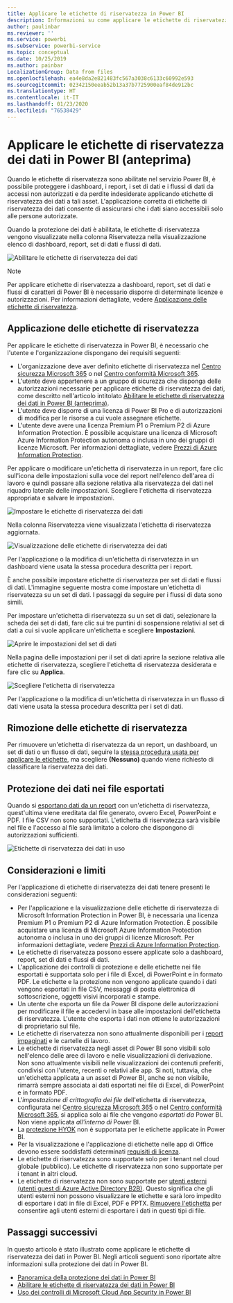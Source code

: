 ```yaml
---
title: Applicare le etichette di riservatezza in Power BI
description: Informazioni su come applicare le etichette di riservatezza dei dati in Power BI
author: paulinbar
ms.reviewer: ''
ms.service: powerbi
ms.subservice: powerbi-service
ms.topic: conceptual
ms.date: 10/25/2019
ms.author: painbar
LocalizationGroup: Data from files
ms.openlocfilehash: ea4e8da2e821483fc567a3038c6133c60992e593
ms.sourcegitcommit: 02342150eeab52b13a37b7725900eaf84de912bc
ms.translationtype: HT
ms.contentlocale: it-IT
ms.lasthandoff: 01/23/2020
ms.locfileid: "76538429"
---
```

# <a name="apply-data-sensitivity-labels-in-power-bi-preview"></a>Applicare le etichette di riservatezza dei dati in Power BI (anteprima)

Quando le etichette di riservatezza sono abilitate nel servizio Power BI, è possibile proteggere i dashboard, i report, i set di dati e i flussi di dati da accessi non autorizzati e da perdite indesiderate applicando etichette di riservatezza dei dati a tali asset. L'applicazione corretta di etichette di riservatezza dei dati consente di assicurarsi che i dati siano accessibili solo alle persone autorizzate.

Quando la protezione dei dati è abilitata, le etichette di riservatezza vengono visualizzate nella colonna Riservatezza nella visualizzazione elenco di dashboard, report, set di dati e flussi di dati.

![Abilitare le etichette di riservatezza dei dati](media/service-security-apply-data-sensitivity-labels/apply-data-sensitivity-labels-01.png)

> [!NOTE]
> Per applicare etichette di riservatezza a dashboard, report, set di dati e flussi di caratteri di Power BI è necessario disporre di determinate licenze e autorizzazioni. Per informazioni dettagliate, vedere [Applicazione delle etichette di riservatezza](#applying-sensitivity-labels).

## <a name="applying-sensitivity-labels"></a>Applicazione delle etichette di riservatezza

Per applicare le etichette di riservatezza in Power BI, è necessario che l'utente e l'organizzazione dispongano dei requisiti seguenti:

* L'organizzazione deve aver definito etichette di riservatezza nel [Centro sicurezza Microsoft 365](https://security.microsoft.com/) o nel [Centro conformità Microsoft 365](https://compliance.microsoft.com/).
* L'utente deve appartenere a un gruppo di sicurezza che disponga delle autorizzazioni necessarie per applicare etichette di riservatezza dei dati, come descritto nell'articolo intitolato [Abilitare le etichette di riservatezza dei dati in Power BI (anteprima)](../admin/service-security-enable-data-sensitivity-labels.md#enable-data-sensitivity-labels).
* L'utente deve disporre di una licenza di Power BI Pro e di autorizzazioni di modifica per le risorse a cui vuole assegnare etichette. 
* L'utente deve avere una licenza Premium P1 o Premium P2 di Azure Information Protection. È possibile acquistare una licenza di Microsoft Azure Information Protection autonoma o inclusa in uno dei gruppi di licenze Microsoft. Per informazioni dettagliate, vedere [Prezzi di Azure Information Protection](https://azure.microsoft.com/pricing/details/information-protection/).

Per applicare o modificare un'etichetta di riservatezza in un report, fare clic sull'icona delle impostazioni sulla voce del report nell'elenco dell'area di lavoro e quindi passare alla sezione relativa alla riservatezza dei dati nel riquadro laterale delle impostazioni. Scegliere l'etichetta di riservatezza appropriata e salvare le impostazioni.

![Impostare le etichette di riservatezza dei dati](media/service-security-apply-data-sensitivity-labels/apply-data-sensitivity-labels-02.png)

Nella colonna Riservatezza viene visualizzata l'etichetta di riservatezza aggiornata. 

![Visualizzazione delle etichette di riservatezza dei dati](media/service-security-apply-data-sensitivity-labels/apply-data-sensitivity-labels-03.png)

Per l'applicazione o la modifica di un'etichetta di riservatezza in un dashboard viene usata la stessa procedura descritta per i report. 

È anche possibile impostare etichette di riservatezza per set di dati e flussi di dati. L'immagine seguente mostra come impostare un'etichetta di riservatezza su un set di dati. I passaggi da seguire per i flussi di data sono simili.

Per impostare un'etichetta di riservatezza su un set di dati, selezionare la scheda dei set di dati, fare clic sui tre puntini di sospensione relativi al set di dati a cui si vuole applicare un'etichetta e scegliere **Impostazioni**.

![Aprire le impostazioni del set di dati](media/service-security-apply-data-sensitivity-labels/apply-data-sensitivity-labels-05.png)

Nella pagina delle impostazioni per il set di dati aprire la sezione relativa alle etichette di riservatezza, scegliere l'etichetta di riservatezza desiderata e fare clic su **Applica**.

![Scegliere l'etichetta di riservatezza](media/service-security-apply-data-sensitivity-labels/apply-data-sensitivity-labels-06.png)

Per l'applicazione o la modifica di un'etichetta di riservatezza in un flusso di dati viene usata la stessa procedura descritta per i set di dati.

## <a name="removing-sensitivity-labels"></a>Rimozione delle etichette di riservatezza
Per rimuovere un'etichetta di riservatezza da un report, un dashboard, un set di dati o un flusso di dati, seguire la [stessa procedura usata per applicare le etichette](#applying-sensitivity-labels), ma scegliere **(Nessuno)** quando viene richiesto di classificare la riservatezza dei dati. 

## <a name="data-protection-in-exported-files"></a>Protezione dei dati nei file esportati

Quando si [esportano dati da un report](https://docs.microsoft.com/power-bi/consumer/end-user-export) con un'etichetta di riservatezza, quest'ultima viene ereditata dal file generato, ovvero Excel, PowerPoint e PDF. I file CSV non sono supportati. L'etichetta di riservatezza sarà visibile nel file e l'accesso al file sarà limitato a coloro che dispongono di autorizzazioni sufficienti.

![Etichette di riservatezza dei dati in uso](media/service-security-apply-data-sensitivity-labels/apply-data-sensitivity-labels-04b.png)

## <a name="considerations-and-limitations"></a>Considerazioni e limiti

Per l'applicazione di etichette di riservatezza dei dati tenere presenti le considerazioni seguenti:

* Per l'applicazione e la visualizzazione delle etichette di riservatezza di Microsoft Information Protection in Power BI, è necessaria una licenza Premium P1 o Premium P2 di Azure Information Protection. È possibile acquistare una licenza di Microsoft Azure Information Protection autonoma o inclusa in uno dei gruppi di licenze Microsoft. Per informazioni dettagliate, vedere [Prezzi di Azure Information Protection](https://azure.microsoft.com/pricing/details/information-protection/).
* Le etichette di riservatezza possono essere applicate solo a dashboard, report, set di dati e flussi di dati.
* L'applicazione dei controlli di protezione e delle etichette nei file esportati è supportata solo per i file di Excel, di PowerPoint e in formato PDF. Le etichette e la protezione non vengono applicate quando i dati vengono esportati in file CSV, messaggi di posta elettronica di sottoscrizione, oggetti visivi incorporati e stampe.
* Un utente che esporta un file da Power BI dispone delle autorizzazioni per modificare il file e accedervi in base alle impostazioni dell'etichetta di riservatezza. L'utente che esporta i dati non ottiene le autorizzazioni di proprietario sul file. 
* Le etichette di riservatezza non sono attualmente disponibili per i [report impaginati]( https://docs.microsoft.com/power-bi/paginated-reports-report-builder-power-bi) e le cartelle di lavoro. 
* Le etichette di riservatezza negli asset di Power BI sono visibili solo nell'elenco delle aree di lavoro e nelle visualizzazioni di derivazione. Non sono attualmente visibili nelle visualizzazioni dei contenuti preferiti, condivisi con l'utente, recenti o relativi alle app. Si noti, tuttavia, che un'etichetta applicata a un asset di Power BI, anche se non visibile, rimarrà sempre associata ai dati esportati nei file di Excel, di PowerPoint e in formato PDF.
* L'*impostazione di crittografia dei file* dell'etichetta di riservatezza, configurata nel [Centro sicurezza Microsoft 365](https://security.microsoft.com/) o nel [Centro conformità Microsoft 365](https://compliance.microsoft.com/), si applica solo ai file che vengono *esportati da* Power BI. Non viene applicata *all'interno di* Power BI.
* La [protezione HYOK](https://docs.microsoft.com/azure/information-protection/configure-adrms-restrictions) non è supportata per le etichette applicate in Power BI.
* Per la visualizzazione e l'applicazione di etichette nelle app di Office devono essere soddisfatti determinati [requisiti di licenza](https://docs.microsoft.com/microsoft-365/compliance/sensitivity-labels-office-apps#subscription-and-licensing-requirements-for-sensitivity-labels).
* Le etichette di riservatezza sono supportate solo per i tenant nel cloud globale (pubblico). Le etichette di riservatezza non sono supportate per i tenant in altri cloud.
* Le etichette di riservatezza non sono supportate per [utenti esterni (utenti guest di Azure Active Directory B2B)](../service-admin-azure-ad-b2b.md). Questo significa che gli utenti esterni non possono visualizzare le etichette e sarà loro impedito di esportare i dati in file di Excel, PDF e PPTX. [Rimuovere l'etichetta](#removing-sensitivity-labels) per consentire agli utenti esterni di esportare i dati in questi tipi di file.

## <a name="next-steps"></a>Passaggi successivi

In questo articolo è stato illustrato come applicare le etichette di riservatezza dei dati in Power BI. Negli articoli seguenti sono riportate altre informazioni sulla protezione dei dati in Power BI. 

* [Panoramica della protezione dei dati in Power BI](../admin/service-security-data-protection-overview.md)
* [Abilitare le etichette di riservatezza dei dati in Power BI](../admin/service-security-enable-data-sensitivity-labels.md)
* [Uso dei controlli di Microsoft Cloud App Security in Power BI](../admin/service-security-using-microsoft-cloud-app-security-controls.md)